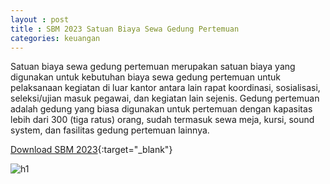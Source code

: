 ```yaml
---
layout : post
title : SBM 2023 Satuan Biaya Sewa Gedung Pertemuan
categories: keuangan
---
```


Satuan biaya sewa gedung pertemuan merupakan satuan biaya yang digunakan untuk kebutuhan biaya sewa gedung pertemuan untuk pelaksanaan kegiatan di luar kantor antara lain rapat koordinasi, sosialisasi, seleksi/ujian masuk pegawai, dan kegiatan lain sejenis. Gedung pertemuan adalah gedung yang biasa digunakan untuk pertemuan dengan kapasitas lebih dari 300 (tiga ratus) orang, sudah termasuk sewa meja, kursi, sound system, dan fasilitas gedung pertemuan lainnya.


[Download SBM 2023](https://f005.backblazeb2.com/file/SBM2023/SBM_2023.pdf){:target="_blank"}

![h1](https://f005.backblazeb2.com/file/SBM2023/SBM_2023_page-0102.jpg)